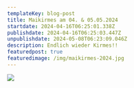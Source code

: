 ```yaml
---
templateKey: blog-post
title: Maikirmes am 04. & 05.05.2024
startdate: 2024-04-16T06:25:01.338Z
publishdate: 2024-04-16T06:25:03.447Z
unpublishdate: 2024-05-08T06:23:09.046Z
description: Endlich wieder Kirmes!!
featuredpost: true
featuredimage: /img/maikirmes-2024.jpg
---
```

![](/img/maikirmes-2024.jpg)
